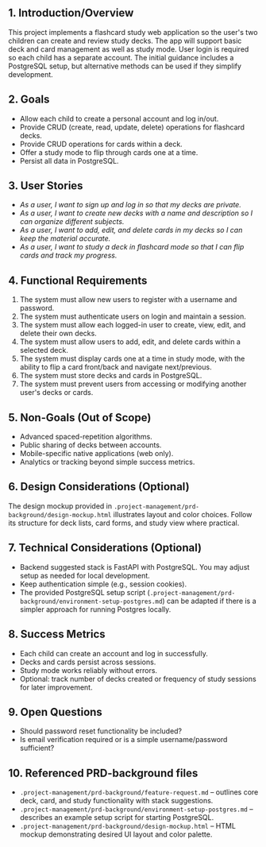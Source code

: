 ## 1. Introduction/Overview
This project implements a flashcard study web application so the user's two children can create and review study decks.  The app will support basic deck and card management as well as study mode.  User login is required so each child has a separate account.  The initial guidance includes a PostgreSQL setup, but alternative methods can be used if they simplify development.

## 2. Goals
- Allow each child to create a personal account and log in/out.
- Provide CRUD (create, read, update, delete) operations for flashcard decks.
- Provide CRUD operations for cards within a deck.
- Offer a study mode to flip through cards one at a time.
- Persist all data in PostgreSQL.

## 3. User Stories
- *As a user, I want to sign up and log in so that my decks are private.*
- *As a user, I want to create new decks with a name and description so I can organize different subjects.*
- *As a user, I want to add, edit, and delete cards in my decks so I can keep the material accurate.*
- *As a user, I want to study a deck in flashcard mode so that I can flip cards and track my progress.*

## 4. Functional Requirements
1. The system must allow new users to register with a username and password.
2. The system must authenticate users on login and maintain a session.
3. The system must allow each logged-in user to create, view, edit, and delete their own decks.
4. The system must allow users to add, edit, and delete cards within a selected deck.
5. The system must display cards one at a time in study mode, with the ability to flip a card front/back and navigate next/previous.
6. The system must store decks and cards in PostgreSQL.
7. The system must prevent users from accessing or modifying another user's decks or cards.

## 5. Non-Goals (Out of Scope)
- Advanced spaced-repetition algorithms.
- Public sharing of decks between accounts.
- Mobile-specific native applications (web only).
- Analytics or tracking beyond simple success metrics.

## 6. Design Considerations (Optional)
The design mockup provided in `.project-management/prd-background/design-mockup.html` illustrates layout and color choices. Follow its structure for deck lists, card forms, and study view where practical.

## 7. Technical Considerations (Optional)
- Backend suggested stack is FastAPI with PostgreSQL. You may adjust setup as needed for local development.
- Keep authentication simple (e.g., session cookies).
- The provided PostgreSQL setup script (`.project-management/prd-background/environment-setup-postgres.md`) can be adapted if there is a simpler approach for running Postgres locally.

## 8. Success Metrics
- Each child can create an account and log in successfully.
- Decks and cards persist across sessions.
- Study mode works reliably without errors.
- Optional: track number of decks created or frequency of study sessions for later improvement.

## 9. Open Questions
- Should password reset functionality be included?
- Is email verification required or is a simple username/password sufficient?

## 10. Referenced PRD-background files
- `.project-management/prd-background/feature-request.md` – outlines core deck, card, and study functionality with stack suggestions.
- `.project-management/prd-background/environment-setup-postgres.md` – describes an example setup script for starting PostgreSQL.
- `.project-management/prd-background/design-mockup.html` – HTML mockup demonstrating desired UI layout and color palette.

